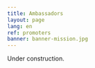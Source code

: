 ```yaml
---
title: Ambassadors
layout: page
lang: en
ref: promoters
banner: banner-mission.jpg
---
```


Under construction.

